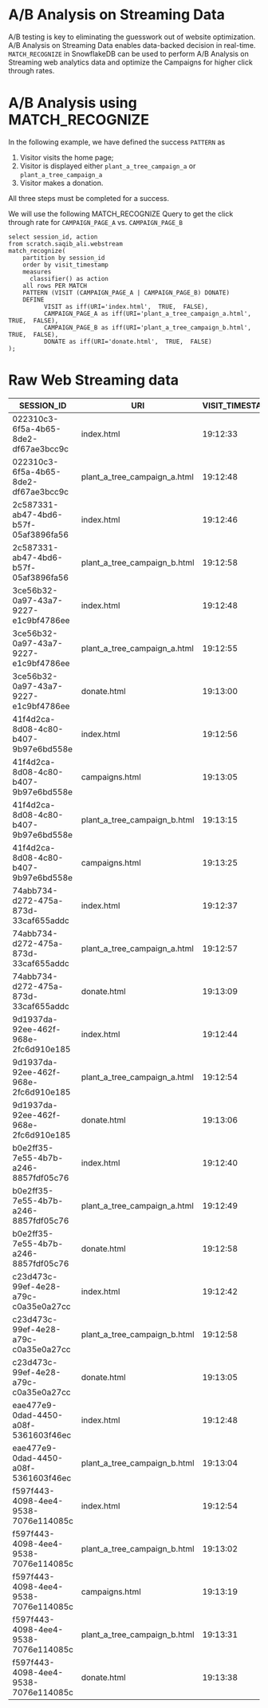 # A/B Analysis on Streaming Data
A/B testing is key to eliminating the guesswork out of website optimization. A/B Analysis on Streaming Data enables data-backed decision in real-time. `MATCH_RECOGNIZE` in SnowflakeDB can be used to perform A/B Analysis on Streaming web analytics data and optimize the Campaigns for higher click through rates.

# A/B Analysis using MATCH_RECOGNIZE
In the following example, we have defined the success `PATTERN` as 
1. Visitor visits the home page;
2. Visitor is displayed either `plant_a_tree_campaign_a` or `plant_a_tree_campaign_a`
3. Visitor makes a donation.

All three steps must be completed for a success.

We will use the following MATCH_RECOGNIZE Query to get the click through rate for `CAMPAIGN_PAGE_A` vs. `CAMPAIGN_PAGE_B`

```
select session_id, action
from scratch.saqib_ali.webstream
match_recognize(
    partition by session_id
    order by visit_timestamp
    measures
      classifier() as action
    all rows PER MATCH
    PATTERN (VISIT (CAMPAIGN_PAGE_A | CAMPAIGN_PAGE_B) DONATE)
    DEFINE
          VISIT as iff(URI='index.html',  TRUE,  FALSE),
          CAMPAIGN_PAGE_A as iff(URI='plant_a_tree_campaign_a.html',  TRUE,  FALSE),
          CAMPAIGN_PAGE_B as iff(URI='plant_a_tree_campaign_b.html',  TRUE,  FALSE),
          DONATE as iff(URI='donate.html',  TRUE,  FALSE)
);
```


# Raw Web Streaming data

| SESSION_ID                           | URI                          | VISIT_TIMESTAMP |
|--------------------------------------|------------------------------|-----------------|
| 022310c3-6f5a-4b65-8de2-df67ae3bcc9c | index.html                   | 19:12:33        |
| 022310c3-6f5a-4b65-8de2-df67ae3bcc9c | plant_a_tree_campaign_a.html | 19:12:48        |
| 2c587331-ab47-4bd6-b57f-05af3896fa56 | index.html                   | 19:12:46        |
| 2c587331-ab47-4bd6-b57f-05af3896fa56 | plant_a_tree_campaign_b.html | 19:12:58        |
| 3ce56b32-0a97-43a7-9227-e1c9bf4786ee | index.html                   | 19:12:48        |
| 3ce56b32-0a97-43a7-9227-e1c9bf4786ee | plant_a_tree_campaign_a.html | 19:12:55        |
| 3ce56b32-0a97-43a7-9227-e1c9bf4786ee | donate.html                  | 19:13:00        |
| 41f4d2ca-8d08-4c80-b407-9b97e6bd558e | index.html                   | 19:12:56        |
| 41f4d2ca-8d08-4c80-b407-9b97e6bd558e | campaigns.html               | 19:13:05        |
| 41f4d2ca-8d08-4c80-b407-9b97e6bd558e | plant_a_tree_campaign_b.html | 19:13:15        |
| 41f4d2ca-8d08-4c80-b407-9b97e6bd558e | campaigns.html               | 19:13:25        |
| 74abb734-d272-475a-873d-33caf655addc | index.html                   | 19:12:37        |
| 74abb734-d272-475a-873d-33caf655addc | plant_a_tree_campaign_a.html | 19:12:57        |
| 74abb734-d272-475a-873d-33caf655addc | donate.html                  | 19:13:09        |
| 9d1937da-92ee-462f-968e-2fc6d910e185 | index.html                   | 19:12:44        |
| 9d1937da-92ee-462f-968e-2fc6d910e185 | plant_a_tree_campaign_a.html | 19:12:54        |
| 9d1937da-92ee-462f-968e-2fc6d910e185 | donate.html                  | 19:13:06        |
| b0e2ff35-7e55-4b7b-a246-8857fdf05c76 | index.html                   | 19:12:40        |
| b0e2ff35-7e55-4b7b-a246-8857fdf05c76 | plant_a_tree_campaign_a.html | 19:12:49        |
| b0e2ff35-7e55-4b7b-a246-8857fdf05c76 | donate.html                  | 19:12:58        |
| c23d473c-99ef-4e28-a79c-c0a35e0a27cc | index.html                   | 19:12:42        |
| c23d473c-99ef-4e28-a79c-c0a35e0a27cc | plant_a_tree_campaign_b.html | 19:12:58        |
| c23d473c-99ef-4e28-a79c-c0a35e0a27cc | donate.html                  | 19:13:05        |
| eae477e9-0dad-4450-a08f-5361603f46ec | index.html                   | 19:12:48        |
| eae477e9-0dad-4450-a08f-5361603f46ec | plant_a_tree_campaign_b.html | 19:13:04        |
| f597f443-4098-4ee4-9538-7076e114085c | index.html                   | 19:12:54        |
| f597f443-4098-4ee4-9538-7076e114085c | plant_a_tree_campaign_b.html | 19:13:02        |
| f597f443-4098-4ee4-9538-7076e114085c | campaigns.html               | 19:13:19        |
| f597f443-4098-4ee4-9538-7076e114085c | plant_a_tree_campaign_b.html | 19:13:31        |
| f597f443-4098-4ee4-9538-7076e114085c | donate.html                  | 19:13:38        |
